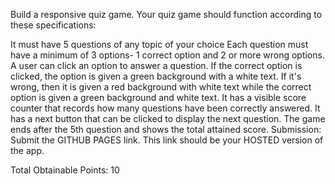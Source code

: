 Build a responsive quiz game. Your quiz game should function according to these specifications:

It must have 5 questions of any topic of your choice
Each question must have a minimum of 3 options- 1 correct option and 2 or more wrong options.
A user can click an option to answer a question. If the correct option is clicked, the option is given a green background with a white text. If it's wrong, then it is given a red background with white text while the correct option is given a green background and white text.
It has a visible score counter that records how many questions have been correctly answered.
It has a next button that can be clicked to display the next question.
The game ends after the 5th question and shows the total attained score.
Submission:
Submit the GITHUB PAGES link. This link should be your HOSTED version of the app.

Total Obtainable Points: 10
